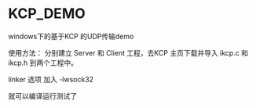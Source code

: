 # KCP_DEMO
windows下的基于KCP 的UDP传输demo

使用方法：
分别建立 Server 和 Client 工程，去KCP 主页下载并导入 ikcp.c 和ikcp.h 到两个工程中。

linker 选项 加入  -lwsock32

就可以编译运行测试了

